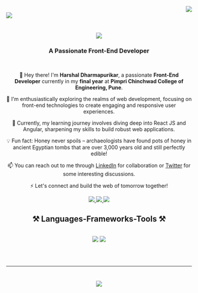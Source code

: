 <img align="right" src="https://visitor-badge.laobi.icu/badge?page_id=EzioNinja.EzioNinja" />
</br>

<img align="center" src="https://i0.wp.com/i.pinimg.com/originals/61/8f/08/618f083c61a7460ce0a6064319af41bd.gif">

<h1 align="center">
    <img src="https://readme-typing-svg.herokuapp.com/?font=Righteous&size=35&center=true&vCenter=true&width=500&height=70&duration=4000&lines=Hi+There!+👋;+I'm+Harshal+Dharmapurikar!;" />
</h1>

<h3 align="center">A Passionate Front-End Developer</h3>

<br/>

<div align="center">

👋 Hey there! I'm **Harshal Dharmapurikar**, a passionate **Front-End Developer** currently in my **final year** at **Pimpri Chinchwad College of Engineering, Pune**.

🔭 I'm enthusiastically exploring the realms of web development, focusing on front-end technologies to create engaging and responsive user experiences.

🌱 Currently, my learning journey involves diving deep into React JS and Angular, sharpening my skills to build robust web applications.

💡 Fun fact: Honey never spoils – archaeologists have found pots of honey in ancient Egyptian tombs that are over 3,000 years old and still perfectly edible!

📫 You can reach out to me through [LinkedIn](www.linkedin.com/in/harshal-dharmapurikar) for collaboration or [Twitter](https://x.com/HARSHALDHA54416) for some interesting discussions.

⚡ Let's connect and build the web of tomorrow together!
 </div>

 </div>
 
<div align="center"> 
  <a href="dharmapurikarharshal@gmail.com">
    <img src="https://img.shields.io/badge/Gmail-333333?style=for-the-badge&logo=gmail&logoColor=red" />
  </a>
  
  <a href="www.linkedin.com/in/harshal-dharmapurikar" target="_blank">
    <img src="https://img.shields.io/badge/LinkedIn-0077B5?style=for-the-badge&logo=linkedin&logoColor=white" target="_blank" />
  </a>

  <a href="https://x.com/HARSHALDHA54416" target="_blank">
    <img src="https://img.shields.io/badge/Twitter-1DA1F2?style=for-the-badge&logo=twitter&logoColor=white" target="_blank" />
  </a>
  
</div>

<h2 align="center">⚒️ Languages-Frameworks-Tools ⚒️</h2>
<br/>
<div align="center">
    <img src="https://skillicons.dev/icons?i=react,bootstrap,html,css,vscode,github,figma,tailwind,git,redux,vite,windows,wordpress,yarn" />
    <img src="https://skillicons.dev/icons?i=python,javascript,firebase,c,java,mysql,angular,discord,github,matlab" /><br>
</div>

<br/><br/>

<hr/>
<h1 align="center">
    <img src="https://readme-typing-svg.herokuapp.com/?font=Righteous&size=35&center=true&vCenter=true&width=500&height=70&duration=4000&lines=Thanks+for+visiting!👋;See+you+again!;" />
</h1>
